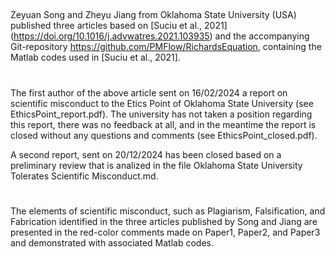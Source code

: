 ##
Zeyuan Song and Zheyu Jiang from Oklahoma State University (USA) published three articles based on [Suciu et al., 2021] (https://doi.org/10.1016/j.advwatres.2021.103935) 
and the accompanying Git-repository https://github.com/PMFlow/RichardsEquation, containing the Matlab codes used in [Suciu et al., 2021].
#
The first author of the above article sent on 16/02/2024 a report on scientific misconduct to the Etics Point of Oklahoma State University (see EthicsPoint_report.pdf). 
The university has not taken a position regarding this report, there was no feedback at all, and in the meantime the report is closed without any questions and comments 
(see EthicsPoint_closed.pdf).

A second report, sent on 20/12/2024 has been closed based on a preliminary review that is analized in the file Oklahoma State University Tolerates Scientific Misconduct.md. 
#
The elements of scientific misconduct, such as Plagiarism, Falsification, and Fabrication identified in the three articles published by Song and Jiang are presented in 
the red-color comments made on Paper1, Paper2, and Paper3 and demonstrated with associated Matlab codes. 
